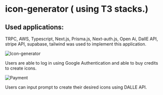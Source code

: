 # icon-generator ( using T3 stacks.)



## Used applications:
  TRPC, AWS, Typescript, Next.js, Prisma.js, Next-auth.js, Open Ai, DallE API, stripe API, supabase, tailwind was used to implement this application.


![Icon-generator ](https://user-images.githubusercontent.com/75231790/233855377-28395fef-0b47-4ce8-9b94-ece961c631b7.png)

Users are able to log in using Google Authentication and able to buy credits to create icons. 

![Payment ](https://user-images.githubusercontent.com/75231790/233855502-e358f2e1-ab8c-45ff-972f-7ebf1a31def6.png)


Users can input prompt to create their desired icons using DALLE API. 
